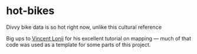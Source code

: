 # hot-bikes
Divvy bike data is so hot right now, unlike this cultural reference

Big ups to [Vincent Lonij](https://github.com/vincentropy/python_cartography_tutorial) for his excellent tutorial on mapping — much of that code was used as a template for some parts of this project. 
